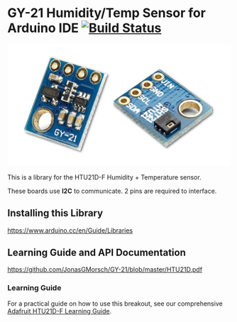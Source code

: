 # GY-21 Humidity/Temp Sensor for Arduino IDE [![Build Status](https://travis-ci.org/adafruit/Adafruit_HTU21DF_Library.svg?branch=master)](https://travis-ci.org/adafruit/Adafruit_HTU21DF_Library)

![sensors_1899-00](https://github.com/JonasGMorsch/GY-21/blob/master/GY-21.jpg)

This is a library for the HTU21D-F Humidity + Temperature sensor.

These boards use **I2C** to communicate. 2 pins are required to interface.

## Installing this Library

https://www.arduino.cc/en/Guide/Libraries

## Learning Guide and API Documentation

https://github.com/JonasGMorsch/GY-21/blob/master/HTU21D.pdf

### Learning Guide

For a practical guide on how to use this breakout, see our comprehensive [Adafruit HTU21D-F Learning Guide](https://learn.adafruit.com/adafruit-htu21d-f-temperature-humidity-sensor/overview).
